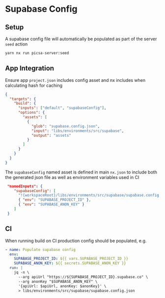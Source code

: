 # Supabase Config

## Setup

A supabase config file will automatically be populated as part of the server `seed` action

```bash
yarn nx run picsa-server:seed
```

## App Integration

Ensure app `project.json` includes config asset and nx includes when calculating hash for caching

```json
{
  "targets": {
    "build": {
      "inputs": ["default", "supabaseConfig"],
      "options": {
        "assets": [
          {
            "glob": "supabase.config.json",
            "input": "libs/environments/src/supabase",
            "output": "assets"
          }
        ]
      }
    }
  }
}
```

The `supabaseConfig` named asset is defined in main `nx.json` to include both the generated json file as well as environment variables used in CI

```json
 "namedInputs": {
    "supabaseConfig": [
      "!{workspaceRoot}/libs/environments/src/supabase/supabase.config.json",
      { "env": "SUPABASE_PROJECT_ID" },
      { "env": "SUPABASE_ANON_KEY" }
    ]
 }
```

## CI

When running build on CI production config should be populated, e.g.

```yml
- name: Populate supabase config
  env:
    SUPABASE_PROJECT_ID: ${{ vars.SUPABASE_PROJECT_ID }}
    SUPABASE_ANON_KEY: ${{ secrets.SUPABASE_ANON_KEY }}
  run: |
    jq -n \
      --arg apiUrl "https://${SUPABASE_PROJECT_ID}.supabase.co" \
      --arg anonKey "$SUPABASE_ANON_KEY" \
      '{apiUrl: $apiUrl, anonKey: $anonKey}' \
      > libs/environments/src/supabase/supabase.config.json
```
